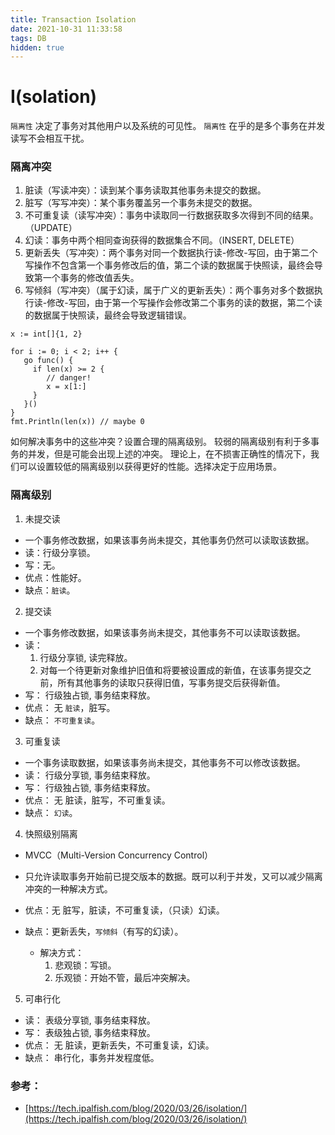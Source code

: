 ```yaml
---
title: Transaction Isolation
date: 2021-10-31 11:33:58
tags: DB
hidden: true
---
```


# I(solation)

`隔离性` 决定了事务对其他用户以及系统的可见性。
`隔离性` 在乎的是多个事务在并发读写不会相互干扰。


### 隔离冲突
1. 脏读（写读冲突）：读到某个事务读取其他事务未提交的数据。
2. 脏写（写写冲突）：某个事务覆盖另一个事务未提交的数据。
3. 不可重复读（读写冲突）：事务中读取同一行数据获取多次得到不同的结果。（UPDATE）
4. 幻读：事务中两个相同查询获得的数据集合不同。（INSERT, DELETE）
5. 更新丢失（写冲突）：两个事务对同一个数据执行读-修改-写回，由于第二个写操作不包含第一个事务修改后的值，第二个读的数据属于快照读，最终会导致第一个事务的修改值丢失。
6. 写倾斜（写冲突）（属于幻读，属于广义的更新丢失）：两个事务对多个数据执行读-修改-写回，由于第一个写操作会修改第二个事务的读的数据，第二个读的数据属于快照读，最终会导致逻辑错误。

```
x := int[]{1, 2}

for i := 0; i < 2; i++ {
   go func() {
     if len(x) >= 2 {
        // danger!
        x = x[1:]
     }
   }()
}
fmt.Println(len(x)) // maybe 0
```

如何解决事务中的这些冲突？设置合理的隔离级别。
较弱的隔离级别有利于多事务的并发，但是可能会出现上述的冲突。
理论上，在不损害正确性的情况下，我们可以设置较低的隔离级别以获得更好的性能。选择决定于应用场景。

### 隔离级别

1. 未提交读
* 一个事务修改数据，如果该事务尚未提交，其他事务仍然可以读取该数据。
* 读：行级分享锁。
* 写：无。
* 优点：性能好。
* 缺点：`脏读`。

2. 提交读
* 一个事务修改数据，如果该事务尚未提交，其他事务不可以读取该数据。
* 读：
  1. 行级分享锁, 读完释放。
  2. 对每一个待更新对象维护旧值和将要被设置成的新值，在该事务提交之前，所有其他事务的读取只获得旧值，写事务提交后获得新值。
* 写： 行级独占锁, 事务结束释放。
* 优点： 无 `脏读`，脏写。
* 缺点： `不可重复读`。

3. 可重复读
* 一个事务读取数据，如果该事务尚未提交，其他事务不可以修改该数据。
* 读： 行级分享锁, 事务结束释放。
* 写： 行级独占锁, 事务结束释放。
* 优点： 无 脏读，脏写，不可重复读。
* 缺点： `幻读`。

4. 快照级别隔离
* MVCC（Multi-Version Concurrency Control）
* 只允许读取事务开始前已提交版本的数据。既可以利于并发，又可以减少隔离冲突的一种解决方式。

* 优点：无 脏写，脏读，不可重复读，（只读）幻读。
* 缺点：更新丢失，`写倾斜`（有写的幻读）。
  * 解决方式：
    1. 悲观锁：写锁。
    2. 乐观锁：开始不管，最后冲突解决。

5. 可串行化

* 读： 表级分享锁, 事务结束释放。
* 写： 表级独占锁, 事务结束释放。
* 优点： 无 脏读，更新丢失，不可重复读，幻读。
* 缺点： 串行化，事务并发程度低。

### 参考：
- [https://tech.ipalfish.com/blog/2020/03/26/isolation/](https://tech.ipalfish.com/blog/2020/03/26/isolation/)




